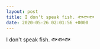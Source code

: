 ```yaml
---
layout: post
title: I don't speak fish. 🐟🐟🐟
date: 2020-05-26 02:01:56 +0000
---
```


I don't speak fish. 🐟🐟🐟

